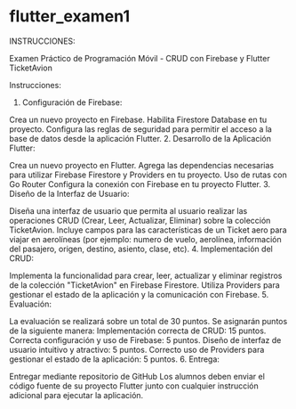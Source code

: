 # flutter_examen1
INSTRUCCIONES:

Examen Práctico de Programación Móvil - CRUD con Firebase y Flutter TicketAvion

Instrucciones:

1. Configuración de Firebase:

Crea un nuevo proyecto en Firebase.
Habilita Firestore Database en tu proyecto.
Configura las reglas de seguridad para permitir el acceso a la base de datos desde la aplicación Flutter.
2. Desarrollo de la Aplicación Flutter:

Crea un nuevo proyecto en Flutter.
Agrega las dependencias necesarias para utilizar Firebase Firestore y Providers en tu proyecto.
Uso de rutas con Go Router
Configura la conexión con Firebase en tu proyecto Flutter.
3. Diseño de la Interfaz de Usuario:

Diseña una interfaz de usuario que permita al usuario realizar las operaciones CRUD (Crear, Leer, Actualizar, Eliminar) sobre la colección TicketAvion.
Incluye campos para las características de un Ticket aero para viajar en aerolíneas (por ejemplo: numero de vuelo, aerolínea, información del pasajero, origen, destino, asiento, clase, etc).
4. Implementación del CRUD:

Implementa la funcionalidad para crear, leer, actualizar y eliminar registros de la colección "TicketAvion" en Firebase Firestore.
Utiliza Providers para gestionar el estado de la aplicación y la comunicación con Firebase.
5. Evaluación:

La evaluación se realizará sobre un total de 30 puntos.
Se asignarán puntos de la siguiente manera:
Implementación correcta de CRUD: 15 puntos.
Correcta configuración y uso de Firebase: 5 puntos.
Diseño de interfaz de usuario intuitivo y atractivo: 5 puntos.
Correcto uso de Providers para gestionar el estado de la aplicación: 5 puntos.
6. Entrega:

Entregar mediante repositorio de GitHub
Los alumnos deben enviar el código fuente de su proyecto Flutter junto con cualquier instrucción adicional para ejecutar la aplicación.
